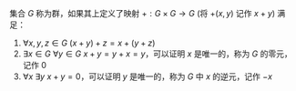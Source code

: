 集合 $G$ 称为群，如果其上定义了映射 $+ : G \times G \to G$ (将 $+(x, y)$ 记作 $x + y$) 满足：

1. $\forall x, y, z \in G \ (x + y) + z = x + (y + z)$
2. $\exists x \in G \ \forall y \in G \ x + y = y + x = y$，可以证明 $x$ 是唯一的，称为 $G$ 的零元，记作 $0$
3. $\forall x \ \exists y \ x + y = 0$，可以证明 $y$ 是唯一的，称为 $G$ 中 $x$ 的逆元，记作 $-x$

